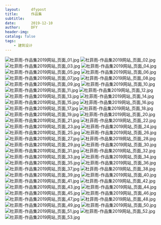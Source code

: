 ```yaml
---
layout:     dfypost
title:      作品集
subtitle:   
date:       2019-12-10
author:     DFY
header-img: 
catalog: false
tags:
    - 建筑设计
---
```



<img src="https://img.alicdn.com/imgextra/i4/834082129/O1CN01yxSj2q1Rb7niIUXHS_!!834082129.jpg" alt="杜菲雨-作品集2019网站_页面_01.jpg" />
<img src="https://img.alicdn.com/imgextra/i1/834082129/O1CN01k85h6l1Rb7nlVPtdv_!!834082129.jpg" alt="杜菲雨-作品集2019网站_页面_02.jpg" />
<img src="https://img.alicdn.com/imgextra/i3/834082129/O1CN01P6nmym1Rb7njQJNev_!!834082129.jpg" alt="杜菲雨-作品集2019网站_页面_03.jpg" />
<img src="https://img.alicdn.com/imgextra/i3/834082129/O1CN01GNGIAV1Rb7nk31m4e_!!834082129.jpg" alt="杜菲雨-作品集2019网站_页面_04.jpg" />
<img src="https://img.alicdn.com/imgextra/i2/834082129/O1CN01e8Xq9m1Rb7ng7aODa_!!834082129.jpg" alt="杜菲雨-作品集2019网站_页面_05.jpg" />
<img src="https://img.alicdn.com/imgextra/i4/834082129/O1CN01PlCyg31Rb7nibRTD6_!!834082129.jpg" alt="杜菲雨-作品集2019网站_页面_06.jpg" />
<img src="https://img.alicdn.com/imgextra/i2/834082129/O1CN01EYBCeu1Rb7nkyB8GI_!!834082129.jpg" alt="杜菲雨-作品集2019网站_页面_07.jpg" />
<img src="https://img.alicdn.com/imgextra/i1/834082129/O1CN01ke3zZp1Rb7nkBnZBt_!!834082129.jpg" alt="杜菲雨-作品集2019网站_页面_08.jpg" />
<img src="https://img.alicdn.com/imgextra/i1/834082129/O1CN01Tm13t91Rb7nho60ba_!!834082129.jpg" alt="杜菲雨-作品集2019网站_页面_09.jpg" />
<img src="https://img.alicdn.com/imgextra/i2/834082129/O1CN01PHUBZi1Rb7niIUbTS_!!834082129.jpg" alt="杜菲雨-作品集2019网站_页面_10.jpg" />
<img src="https://img.alicdn.com/imgextra/i3/834082129/O1CN017juk0m1Rb7ni5CCN3_!!834082129.jpg" alt="杜菲雨-作品集2019网站_页面_11.jpg" />
<img src="https://img.alicdn.com/imgextra/i2/834082129/O1CN01gALy1z1Rb7naV9x87_!!834082129.jpg" alt="杜菲雨-作品集2019网站_页面_12.jpg" />
<img src="https://img.alicdn.com/imgextra/i4/834082129/O1CN01uEvlS51Rb7ngOyVQl_!!834082129.jpg" alt="杜菲雨-作品集2019网站_页面_13.jpg" />
<img src="https://img.alicdn.com/imgextra/i2/834082129/O1CN01FardPc1Rb7nm6xeNI_!!834082129.jpg" alt="杜菲雨-作品集2019网站_页面_14.jpg" />
<img src="https://img.alicdn.com/imgextra/i3/834082129/O1CN014BLnLu1Rb7niIUTAD_!!834082129.jpg" alt="杜菲雨-作品集2019网站_页面_15.jpg" />
<img src="https://img.alicdn.com/imgextra/i4/834082129/O1CN01IiitFz1Rb7nmXN7sK_!!834082129.jpg" alt="杜菲雨-作品集2019网站_页面_16.jpg" />
<img src="https://img.alicdn.com/imgextra/i3/834082129/O1CN01lGXX4u1Rb7niIWwzo_!!834082129.jpg" alt="杜菲雨-作品集2019网站_页面_17.jpg" />
<img src="https://img.alicdn.com/imgextra/i1/834082129/O1CN01OGai661Rb7nlVSJL1_!!834082129.jpg" alt="杜菲雨-作品集2019网站_页面_18.jpg" />
<img src="https://img.alicdn.com/imgextra/i3/834082129/O1CN01GRK2KB1Rb7ng7ZigF_!!834082129.jpg" alt="杜菲雨-作品集2019网站_页面_19.jpg" />
<img src="https://img.alicdn.com/imgextra/i3/834082129/O1CN013QHKBe1Rb7ngOzReG_!!834082129.jpg" alt="杜菲雨-作品集2019网站_页面_20.jpg" />
<img src="https://img.alicdn.com/imgextra/i2/834082129/O1CN01GPK0lW1Rb7nkyBOxP_!!834082129.jpg" alt="杜菲雨-作品集2019网站_页面_21.jpg" />
<img src="https://img.alicdn.com/imgextra/i1/834082129/O1CN01A8inak1Rb7nho58bd_!!834082129.jpg" alt="杜菲雨-作品集2019网站_页面_22.jpg" />
<img src="https://img.alicdn.com/imgextra/i2/834082129/O1CN01uI3xrR1Rb7nho7U8h_!!834082129.jpg" alt="杜菲雨-作品集2019网站_页面_23.jpg" />
<img src="https://img.alicdn.com/imgextra/i4/834082129/O1CN01Ao6L4i1Rb7nmXMn8a_!!834082129.jpg" alt="杜菲雨-作品集2019网站_页面_24.jpg" />
<img src="https://img.alicdn.com/imgextra/i3/834082129/O1CN01fp2Bni1Rb7njQM8AD_!!834082129.jpg" alt="杜菲雨-作品集2019网站_页面_25.jpg" />
<img src="https://img.alicdn.com/imgextra/i4/834082129/O1CN01r2eqqb1Rb7ngOyuQC_!!834082129.jpg" alt="杜菲雨-作品集2019网站_页面_26.jpg" />
<img src="https://img.alicdn.com/imgextra/i1/834082129/O1CN01j81LvF1Rb7nk32eC6_!!834082129.jpg" alt="杜菲雨-作品集2019网站_页面_27.jpg" />
<img src="https://img.alicdn.com/imgextra/i3/834082129/O1CN01XnvMqE1Rb7nk32FGE_!!834082129.jpg" alt="杜菲雨-作品集2019网站_页面_28.jpg" />
<img src="https://img.alicdn.com/imgextra/i4/834082129/O1CN01wcvzqs1Rb7nkyAOcK_!!834082129.jpg" alt="杜菲雨-作品集2019网站_页面_29.jpg" />
<img src="https://img.alicdn.com/imgextra/i2/834082129/O1CN01M6UjqZ1Rb7nk32JQJ_!!834082129.jpg" alt="杜菲雨-作品集2019网站_页面_30.jpg" />
<img src="https://img.alicdn.com/imgextra/i1/834082129/O1CN0192qIUK1Rb7nlVS2lX_!!834082129.jpg" alt="杜菲雨-作品集2019网站_页面_31.jpg" />
<img src="https://img.alicdn.com/imgextra/i4/834082129/O1CN01D4vNWe1Rb7ng7cT87_!!834082129.jpg" alt="杜菲雨-作品集2019网站_页面_32.jpg" />
<img src="https://img.alicdn.com/imgextra/i3/834082129/O1CN01tJEh3g1Rb7nf9JkmD_!!834082129.jpg" alt="杜菲雨-作品集2019网站_页面_33.jpg" />
<img src="https://img.alicdn.com/imgextra/i3/834082129/O1CN01ZtRn9i1Rb7ngOzyyz_!!834082129.jpg" alt="杜菲雨-作品集2019网站_页面_34.jpg" />
<img src="https://img.alicdn.com/imgextra/i1/834082129/O1CN01rwe2F71Rb7niIW525_!!834082129.jpg" alt="杜菲雨-作品集2019网站_页面_35.jpg" />
<img src="https://img.alicdn.com/imgextra/i2/834082129/O1CN011EBjGA1Rb7niIW9Co_!!834082129.jpg" alt="杜菲雨-作品集2019网站_页面_36.jpg" />
<img src="https://img.alicdn.com/imgextra/i1/834082129/O1CN017UZYSy1Rb7nho6gHW_!!834082129.jpg" alt="杜菲雨-作品集2019网站_页面_37.jpg" />
<img src="https://img.alicdn.com/imgextra/i1/834082129/O1CN018H68W61Rb7nlVTqz8_!!834082129.jpg" alt="杜菲雨-作品集2019网站_页面_38.jpg" />
<img src="https://img.alicdn.com/imgextra/i3/834082129/O1CN01mTgqHc1Rb7nic9m8d_!!834082129.jpg" alt="杜菲雨-作品集2019网站_页面_39.jpg" />
<img src="https://img.alicdn.com/imgextra/i3/834082129/O1CN015J2pcF1Rb7nmXMvUi_!!834082129.jpg" alt="杜菲雨-作品集2019网站_页面_40.jpg" />
<img src="https://img.alicdn.com/imgextra/i2/834082129/O1CN011dWI0r1Rb7ng7cfdq_!!834082129.jpg" alt="杜菲雨-作品集2019网站_页面_41.jpg" />
<img src="https://img.alicdn.com/imgextra/i2/834082129/O1CN01R2xUgO1Rb7nibUl1l_!!834082129.jpg" alt="杜菲雨-作品集2019网站_页面_42.jpg" />
<img src="https://img.alicdn.com/imgextra/i2/834082129/O1CN01jgKJ4i1Rb7nk35Ssb_!!834082129.jpg" alt="杜菲雨-作品集2019网站_页面_43.jpg" />
<img src="https://img.alicdn.com/imgextra/i3/834082129/O1CN014udR2B1Rb7nho8Dus_!!834082129.jpg" alt="杜菲雨-作品集2019网站_页面_44.jpg" />
<img src="https://img.alicdn.com/imgextra/i1/834082129/O1CN01qIB2Li1Rb7nicBJlt_!!834082129.jpg" alt="杜菲雨-作品集2019网站_页面_45.jpg" />
<img src="https://img.alicdn.com/imgextra/i4/834082129/O1CN01cP371B1Rb7nicBFc2_!!834082129.jpg" alt="杜菲雨-作品集2019网站_页面_46.jpg" />
<img src="https://img.alicdn.com/imgextra/i4/834082129/O1CN01z1CJV21Rb7ngP2OfE_!!834082129.jpg" alt="杜菲雨-作品集2019网站_页面_47.jpg" />
<img src="https://img.alicdn.com/imgextra/i1/834082129/O1CN01Hiyh4c1Rb7nkyASqu_!!834082129.jpg" alt="杜菲雨-作品集2019网站_页面_48.jpg" />
<img src="https://img.alicdn.com/imgextra/i1/834082129/O1CN01H1ad121Rb7nlVTvBR_!!834082129.jpg" alt="杜菲雨-作品集2019网站_页面_49.jpg" />
<img src="https://img.alicdn.com/imgextra/i1/834082129/O1CN01R3MSPe1Rb7ng7cKsq_!!834082129.jpg" alt="杜菲雨-作品集2019网站_页面_50.jpg" />
<img src="https://img.alicdn.com/imgextra/i4/834082129/O1CN01fGZpxl1Rb7ngP23sp_!!834082129.jpg" alt="杜菲雨-作品集2019网站_页面_51.jpg" />
<img src="https://img.alicdn.com/imgextra/i3/834082129/O1CN01RBvxv21Rb7nk374iQ_!!834082129.jpg" alt="杜菲雨-作品集2019网站_页面_52.jpg" />
<img src="https://img.alicdn.com/imgextra/i1/834082129/O1CN01PHiTND1Rb7naVEB8k_!!834082129.jpg" alt="杜菲雨-作品集2019网站_页面_53.jpg" />
